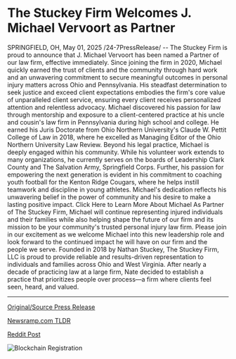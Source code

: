 # The Stuckey Firm Welcomes J. Michael Vervoort as Partner

SPRINGFIELD, OH, May 01, 2025 /24-7PressRelease/ -- The Stuckey Firm is proud to announce that J. Michael Vervoort has been named a Partner of our law firm, effective immediately. Since joining the firm in 2020, Michael quickly earned the trust of clients and the community through hard work and an unwavering commitment to secure meaningful outcomes in personal injury matters across Ohio and Pennsylvania. His steadfast determination to seek justice and exceed client expectations embodies the firm's core value of unparalleled client service, ensuring every client receives personalized attention and relentless advocacy.  Michael discovered his passion for law through mentorship and exposure to a client-centered practice at his uncle and cousin's law firm in Pennsylvania during high school and college. He earned his Juris Doctorate from Ohio Northern University's Claude W. Pettit College of Law in 2018, where he excelled as Managing Editor of the Ohio Northern University Law Review.  Beyond his legal practice, Michael is deeply engaged within his community. While his volunteer work extends to many organizations, he currently serves on the boards of Leadership Clark County and The Salvation Army, Springfield Corps. Further, his passion for empowering the next generation is evident in his commitment to coaching youth football for the Kenton Ridge Cougars, where he helps instill teamwork and discipline in young athletes. Michael's dedication reflects his unwavering belief in the power of community and his desire to make a lasting positive impact. Click Here to Learn More About Michael  As Partner of The Stuckey Firm, Michael will continue representing injured individuals and their families while also helping shape the future of our firm and its mission to be your community's trusted personal injury law firm. Please join in our excitement as we welcome Michael into this new leadership role and look forward to the continued impact he will have on our firm and the people we serve.  Founded in 2018 by Nathan Stuckey, The Stuckey Firm, LLC is proud to provide reliable and results-driven representation to individuals and families across Ohio and West Virginia. After nearly a decade of practicing law at a large firm, Nate decided to establish a practice that prioritizes people over process—a firm where clients feel seen, heard, and valued. 

---

[Original/Source Press Release](https://www.24-7pressrelease.com/press-release/522418/the-stuckey-firm-welcomes-j-michael-vervoort-as-partner)
                    

[Newsramp.com TLDR](https://newsramp.com/curated-news/j-michael-vervoort-named-partner-at-the-stuckey-firm-llc/74d35d4485ff4f27f2b0189ba6296e23) 

 



[Reddit Post](https://www.reddit.com/r/Leadership_Management/comments/1kcengj/j_michael_vervoort_named_partner_at_the_stuckey/) 



![Blockchain Registration](https://cdn.newsramp.app/24-7PressRelease/qrcode/255/1/hintclQI.webp)